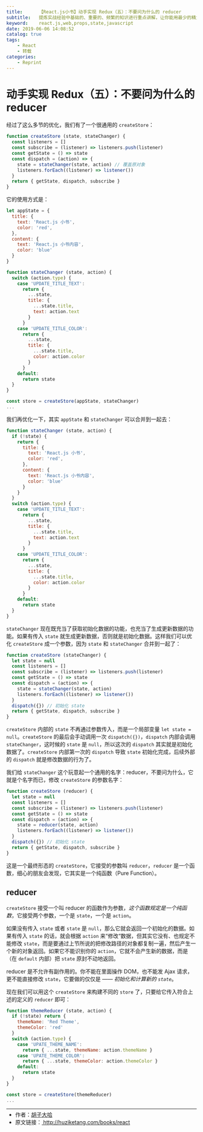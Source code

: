 ```yaml
---
title:      【React.js小书】动手实现 Redux（五）：不要问为什么的 reducer
subtitle:   提炼实战经验中基础的、重要的、频繁的知识进行重点讲解，让你能用最少的精力深入了解实战中最需要的 React.js 知识。
keyword:    react.js,web,props,state,javascript
date: 2019-06-06 14:08:52
catalog: true
tags:
    - React
    - 转载
categories: 
    - Reprint
---
```


# 动手实现 Redux（五）：不要问为什么的 reducer

经过了这么多节的优化，我们有了一个很通用的 `createStore`：

```javascript
function createStore (state, stateChanger) {
  const listeners = []
  const subscribe = (listener) => listeners.push(listener)
  const getState = () => state
  const dispatch = (action) => {
    state = stateChanger(state, action) // 覆盖原对象
    listeners.forEach((listener) => listener())
  }
  return { getState, dispatch, subscribe }
}
```

它的使用方式是：

```javascript
let appState = {
  title: {
    text: 'React.js 小书',
    color: 'red',
  },
  content: {
    text: 'React.js 小书内容',
    color: 'blue'
  }
}

function stateChanger (state, action) {
  switch (action.type) {
    case 'UPDATE_TITLE_TEXT':
      return {
        ...state,
        title: {
          ...state.title,
          text: action.text
        }
      }
    case 'UPDATE_TITLE_COLOR':
      return {
        ...state,
        title: {
          ...state.title,
          color: action.color
        }
      }
    default:
      return state
  }
}

const store = createStore(appState, stateChanger)
...
```

我们再优化一下，其实 `appState` 和 `stateChanger` 可以合并到一起去：

```javascript
function stateChanger (state, action) {
  if (!state) {
    return {
      title: {
        text: 'React.js 小书',
        color: 'red',
      },
      content: {
        text: 'React.js 小书内容',
        color: 'blue'
      }
    }
  }
  switch (action.type) {
    case 'UPDATE_TITLE_TEXT':
      return {
        ...state,
        title: {
          ...state.title,
          text: action.text
        }
      }
    case 'UPDATE_TITLE_COLOR':
      return {
        ...state,
        title: {
          ...state.title,
          color: action.color
        }
      }
    default:
      return state
  }
}
```

`stateChanger` 现在既充当了获取初始化数据的功能，也充当了生成更新数据的功能。如果有传入 `state` 就生成更新数据，否则就是初始化数据。这样我们可以优化 `createStore` 成一个参数，因为 `state` 和 `stateChanger` 合并到一起了：

```javascript
function createStore (stateChanger) {
  let state = null
  const listeners = []
  const subscribe = (listener) => listeners.push(listener)
  const getState = () => state
  const dispatch = (action) => {
    state = stateChanger(state, action)
    listeners.forEach((listener) => listener())
  }
  dispatch({}) // 初始化 state
  return { getState, dispatch, subscribe }
}
```

`createStore` 内部的 `state` 不再通过参数传入，而是一个局部变量 `let state = null`。`createStore` 的最后会手动调用一次 `dispatch({})`，`dispatch` 内部会调用 `stateChanger`，这时候的 `state` 是 `null`，所以这次的 `dispatch` 其实就是初始化数据了。`createStore` 内部第一次的 `dispatch` 导致 `state` 初始化完成，后续外部的 `dispatch` 就是修改数据的行为了。

我们给 `stateChanger` 这个玩意起一个通用的名字：reducer，不要问为什么，它就是个名字而已，修改 `createStore` 的参数名字：

```javascript
function createStore (reducer) {
  let state = null
  const listeners = []
  const subscribe = (listener) => listeners.push(listener)
  const getState = () => state
  const dispatch = (action) => {
    state = reducer(state, action)
    listeners.forEach((listener) => listener())
  }
  dispatch({}) // 初始化 state
  return { getState, dispatch, subscribe }
}
```

这是一个最终形态的 `createStore`，它接受的参数叫 `reducer`，`reducer` 是一个函数，细心的朋友会发现，它其实是一个纯函数（Pure Function）。

## reducer
`createStore` 接受一个叫 reducer 的函数作为参数，*这个函数规定是一个纯函数*，它接受两个参数，一个是 `state`，一个是 `action`。

如果没有传入 `state` 或者 `state` 是 `null`，那么它就会返回一个初始化的数据。如果有传入 `state` 的话，就会根据 `action` 来“修改“数据，但其实它没有、也规定不能修改 `state`，而是要通过上节所说的把修改路径的对象都复制一遍，然后产生一个新的对象返回。如果它不能识别你的 `action`，它就不会产生新的数据，而是（在 `default` 内部）把 `state` 原封不动地返回。

reducer 是不允许有副作用的。你不能在里面操作 DOM，也不能发 Ajax 请求，更不能直接修改 `state`，它要做的仅仅是 —— *初始化和计算新的 `state`*。

现在我们可以用这个 `createStore` 来构建不同的 `store` 了，只要给它传入符合上述的定义的 `reducer` 即可：

```javascript
function themeReducer (state, action) {
  if (!state) return {
    themeName: 'Red Theme',
    themeColor: 'red'
  }
  switch (action.type) {
    case 'UPATE_THEME_NAME':
      return { ...state, themeName: action.themeName }
    case 'UPATE_THEME_COLOR':
      return { ...state, themeColor: action.themeColor }
    default:
      return state
  }
}

const store = createStore(themeReducer)
...
```



* * *

<ul style='font-size: 14px; margin-top: -10px;'>
  <li>
    作者：<a href="https://www.zhihu.com/people/hu-zi-da-ha" target="_blank">胡子大哈</a>
  </li>
  <li>
    原文链接：<a href="http://huziketang.com/books/react"> http://huziketang.com/books/react</a>
  </li>
</ul>
